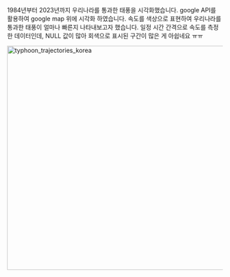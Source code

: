 1984년부터 2023년까지 우리나라를 통과한 태풍을 시각화했습니다. 
google API를 활용하여 google map 위에 시각화 하였습니다. 
속도를 색상으로 표현하여 우리나라를 통과한 태풍이 얼마나 빠른지 나타내보고자 했습니다. 
일정 시간 간격으로 속도를 측정한 데이터인데, NULL 값이 많아 회색으로 표시된 구간이 많은 게 아쉽네요 ㅠㅠ


<img width="523" alt="typhoon_trajectories_korea" src="https://github.com/dain-son/viz_challenge/assets/68219415/cb017956-4807-4fac-8054-8be9454f1791">
